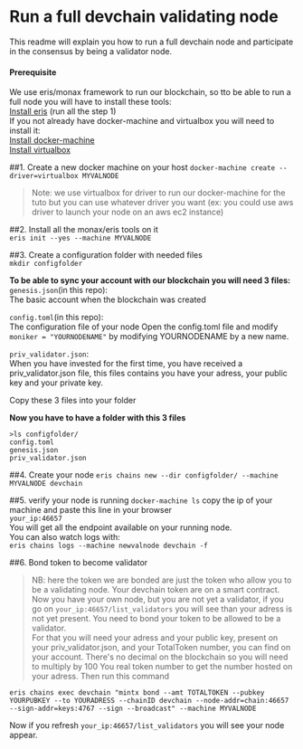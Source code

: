 # Run a full devchain validating node
This readme will explain you how to run a full devchain node and participate in the consensus by being a validator node.

#### Prerequisite
We use eris/monax framework to run our blockchain, so tto be able to run a full node you will have to install these tools:  
[Install eris](https://monax.io/docs/tutorials/getting-started/index.html?redirect_from_eris=true) (run all the step 1)  
If you not already have docker-machine and virtualbox you will need to install it:  
[Install docker-machine](https://docs.docker.com/machine/install-machine/)   
[Install virtualbox](https://www.virtualbox.org/wiki/Downloads)  

##1. Create a new docker machine on your host
`docker-machine create --driver=virtualbox MYVALNODE`  
> Note: we use virtualbox for driver to run our docker-machine for the tuto but you can use whatever driver you want (ex: you could use aws driver to launch your node on an aws ec2 instance)

##2. Install all the monax/eris tools on it  
`eris init --yes --machine MYVALNODE`

##3. Create a configuration folder with needed files  
`mkdir configfolder`

**To be able to sync your account with our blockchain you will need 3 files:**  
`genesis.json`(in this repo):  
The basic account when the blockchain was created

`config.toml`(in this repo):  
The configuration file of your node
Open the config.toml file and modify `moniker = "YOURNODENAME"` by modifying YOURNODENAME by a new name.

`priv_validator.json`:  
When you have invested for the first time, you have received a priv_validator.json file, this files contains you have your adress, your public key and your private key.

Copy these 3 files into your folder

**Now you have to have a folder with this 3 files**  
```
>ls configfolder/
config.toml
genesis.json
priv_validator.json
```

##4. Create your node
`eris chains new --dir configfolder/ --machine MYVALNODE devchain`

##5. verify your node is running
`docker-machine ls`
copy the ip of your machine and paste this line in your browser  
`your_ip:46657`  
You will get all the endpoint available on your running node.  
You can also watch logs with:  
`eris chains logs --machine newvalnode devchain -f`

##6. Bond token to become validator
>NB: here the token we are bonded are just the token who allow you to be a validating node. Your devchain token are on a smart contract.  
Now you have your own node, but you are not yet a validator, if you go on `your_ip:46657/list_validators` you will see than your adress is not yet present. You need to bond your token to be allowed to be a validator.  
For that you will need your adress and your public key, present on your priv_validator.json, and your TotalToken number, you can find on your account. There's no decimal on the blockchain so you will need to multiply by 100 You real token number to get the number hosted on your adress. Then run this command  

```
eris chains exec devchain "mintx bond --amt TOTALTOKEN --pubkey YOURPUBKEY --to YOURADRESS --chainID devchain --node-addr=chain:46657 --sign-addr=keys:4767 --sign --broadcast" --machine MYVALNODE
```
Now if you refresh `your_ip:46657/list_validators` you will see your node appear.


